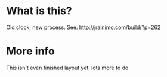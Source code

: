 # What is this?


Old clock, new process.
See:
http://jrainimo.com/build/?p=262

# More info

This isn't even finished layout yet, lots more to do
